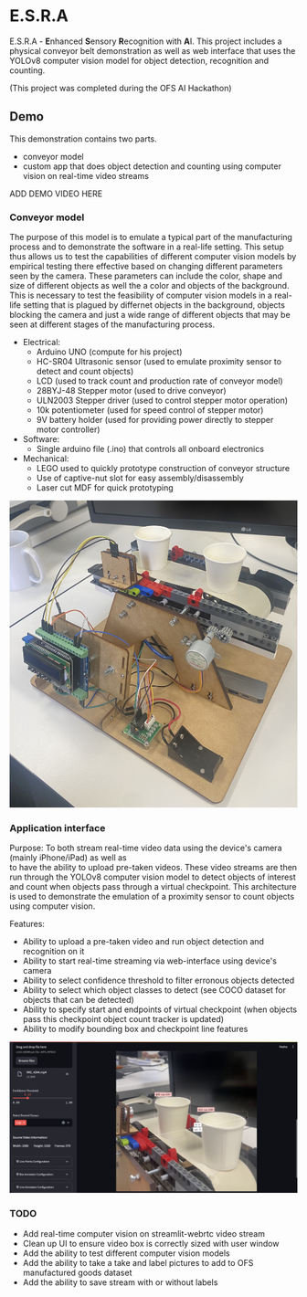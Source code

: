 # E.S.R.A
E.S.R.A - **E**nhanced **S**ensory **R**ecognition with **A**I. This project includes a physical conveyor belt demonstration as well as web interface that uses the YOLOv8 computer vision model for object detection, recognition and counting.

(This project was completed during the OFS AI Hackathon)

## Demo
This demonstration contains two parts.
* conveyor model
* custom app that does object detection and counting using computer vision on real-time video streams

ADD DEMO VIDEO HERE

### Conveyor model
The purpose of this model is to emulate a typical part of the manufacturing process and to demonstrate the software
in a real-life setting. This setup thus allows us to test the capabilities of different computer vision models by empirical testing
there effective based on changing different parameters seen by the camera. These parameters can include the color, shape and size of 
different objects as well the a color and objects of the background. This is necessary to test the feasibility of computer vision
models in a real-life setting that is plagued by differnet objects in the background, objects blocking the camera and just a wide range
of different objects that may be seen at different stages of the manufacturing process.
* Electrical:
	* Arduino UNO (compute for his project)
	* HC-SR04 Ultrasonic sensor (used to emulate proximity sensor to detect and count objects)
	* LCD (used to track count and production rate of conveyor model)
	* 28BYJ-48 Stepper motor (used to drive conveyor)
	* ULN2003 Stepper driver (used to control stepper motor operation)
	* 10k potentiometer (used for speed control of stepper motor)
	* 9V battery holder (used for providing power directly to stepper motor controller) 
* Software:
	* Single arduino file (.ino) that controls all onboard electronics
* Mechanical:
	* LEGO used to quickly prototype construction of conveyor structure	
	* Use of captive-nut slot for easy assembly/disassembly
	* Laser cut MDF for quick prototyping

![conveyor model](https://github.com/yash-chaudhary/E.S.R.A/blob/main/assets/conveyor_demo.jpeg)

### Application interface
Purpose: To both stream real-time video data using the device's camera (mainly iPhone/iPad) as well as	
to have the ability to upload pre-taken videos. These video streams are then run through
the YOLOv8 computer vision model to detect objects of interest and count when objects pass through a virtual checkpoint. This architecture is used to demonstrate the emulation of a proximity sensor to count objects using computer vision.

Features:
* Ability to upload a pre-taken video and run object detection and recognition on it
* Ability to start real-time streaming via web-interface using device's camera 
* Ability to select confidence threshold to filter erronous objects detected
* Ability to select which object classes to detect (see COCO dataset for objects that can be detected)
* Ability to specify start and endpoints of virtual checkpoint (when objects pass this checkpoint object count tracker is updated)
* Ability to modify bounding box and checkpoint line features
	
![application interface](https://github.com/yash-chaudhary/E.S.R.A/blob/main/assets/application_interface.png)

### TODO
* Add real-time computer vision on streamlit-webrtc video stream
* Clean up UI to ensure video box is correctly sized with user window
* Add the ability to test different computer vision models
* Add the ability to take a take and label pictures to add to OFS manufactured goods dataset
* Add the ability to save stream with or without labels 			
